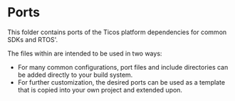 # Ports

This folder contains ports of the Ticos platform dependencies for common SDKs
and RTOS'.

The files within are intended to be used in two ways:

- For many common configurations, port files and include directories can be
  added directly to your build system.
- For further customization, the desired ports can be used as a template that is
  copied into your own project and extended upon.
